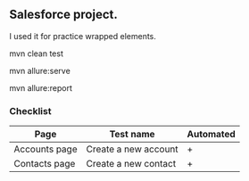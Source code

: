 ## Salesforce project.

I used it for practice wrapped elements.


mvn clean test 

mvn allure:serve

mvn allure:report



### Checklist
|Page|Test name|Automated|
|----|----|------|
|Accounts page| Create a new account|+|
|Contacts page| Create a new contact|+|
